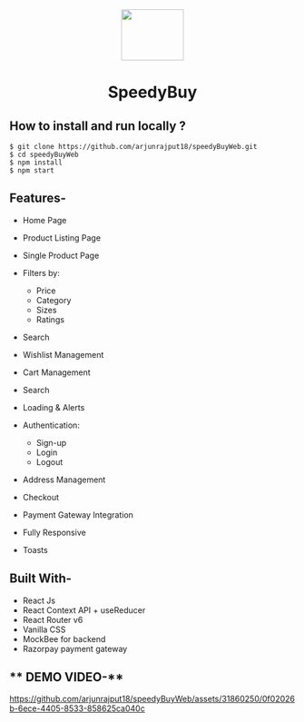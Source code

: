 <div align="center">
<img src="https://i.ibb.co/ThK1MnD/shopping-cart.png" width="110" height="90"/>

# SpeedyBuy

</div>

## How to install and run locally ?
```
$ git clone https://github.com/arjunrajput18/speedyBuyWeb.git
$ cd speedyBuyWeb
$ npm install
$ npm start
```


## **Features-**

- Home Page
- Product Listing Page
- Single Product Page
- Filters by:
  - Price
  - Category
  - Sizes
  - Ratings
- Search
- Wishlist Management
- Cart Management
- Search
- Loading & Alerts
- Authentication:

  - Sign-up
  - Login
  - Logout

- Address Management
- Checkout
- Payment Gateway Integration
- Fully Responsive
- Toasts

## **Built With-**

- React Js
- React Context API + useReducer
- React Router v6
- Vanilla CSS
- MockBee for backend
- Razorpay payment gateway

## ** DEMO VIDEO-**



https://github.com/arjunrajput18/speedyBuyWeb/assets/31860250/0f02026b-6ece-4405-8533-858625ca040c



